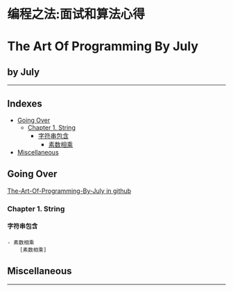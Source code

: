 # 			编程之法:面试和算法心得
#                             The Art Of Programming By July
## 				by July

---
## Indexes
* [Going Over](#going-over)
    - [Chapter 1. String](#chapter-1-string)
        + [字符串包含](#字符串包含)
            * [素数相乘][素数相乘]
* [Miscellaneous](#miscellaneous)

## Going Over
[The-Art-Of-Programming-By-July in github]

### Chapter 1. String
#### 字符串包含
    - 素数相乘  
        [素数相乘]


## Miscellaneous

---
[spark_distributed_execution_img_1]:/resources/img/java/spark_distributed_execution_1.png "Figure 2-3. Components for distributed execution in Spark"
[The-Art-Of-Programming-By-July in github]:https://github.com/julycoding/The-Art-Of-Programming-By-July "The-Art-Of-Programming-By-July"

[素数相乘]:https://github.com/julycoding/The-Art-Of-Programming-By-July/blob/master/ebook/zh/01.02.md/#解法三 "素数相乘"
[test1]:https://github.com/julycoding/The-Art-Of-Programming-By-July/blob/master/ebook/zh/01.02.md "素数相乘"
